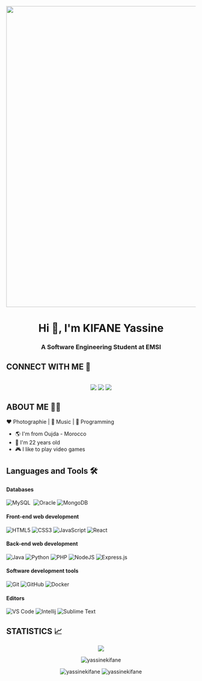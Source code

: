 <p align="center"><img align="center" src="https://www.wyzant.com/blog/wp-content/uploads/2021/06/Heres-How-and-What-Beginners-Use-to-Learn-New-Coding-Languages-1-1024x576.jpg.webp" style="width:800px;"> </p>
<h1 align="center">Hi 👋, I'm KIFANE Yassine</h1>
<h3 align="center">A Software Engineering Student at EMSI</h3>

##  CONNECT WITH ME :link:

<p align="center">
  </br>
<a href="https://www.linkedin.com/in/yassine-kifane-a124471ab/"><img src="https://img.shields.io/badge/-Kifane Yassine-0077B5?style=for-the-badge&logo=Linkedin&logoColor=white"/></a>
<a href="mailto:kifaneyassine@gmail.com"><img src="https://img.shields.io/badge/-kifaneyassine@gmail.com-D14836?style=for-the-badge&logo=Gmail&logoColor=white"/></a>
<a href="https://www.facebook.com/Kifaane/"><img src="https://img.shields.io/badge/-Kifane Yassine-3B5998?style=for-the-badge&logo=Facebook&logoColor=white"/></a>
</p>

## ABOUT ME 👨‍💻

:heart: Photographie | :black_heart: Music | :blue_heart: Programming

- :earth_americas: I'm from Oujda - Morocco
- :gem: I'm 22 years old
- :video_game: I like to play video games


## Languages and Tools 🛠 


#### Databases

![MySQL](https://img.shields.io/badge/MySQL-00000F?style=for-the-badge&logo=mysql&logoColor=white)&nbsp;
![Oracle](https://img.shields.io/badge/Oracle-F80000?style=for-the-badge&logo=oracle&logoColor=white)
![MongoDB](https://img.shields.io/badge/MongoDB-%234ea94b.svg?style=for-the-badge&logo=mongodb&logoColor=white)

#### Front-end web development
![HTML5](https://img.shields.io/badge/-HTML5-%23E44D27?style=for-the-badge&logo=html5&logoColor=ffffff)
![CSS3](https://img.shields.io/badge/-CSS3-%231572B6?style=for-the-badge&logo=css3)
![JavaScript](https://img.shields.io/badge/-JavaScript-black?style=for-the-badge&logo=javascript)
![React](https://img.shields.io/badge/react-%2320232a.svg?style=for-the-badge&logo=react&logoColor=%2361DAFB)




#### Back-end web development

![Java](https://img.shields.io/badge/Java-023373?style=for-the-badge&logo=java&logoColor=white)
![Python](https://img.shields.io/badge/python-3670A0?style=for-the-badge&logo=python&logoColor=ffdd54)
![PHP](https://img.shields.io/badge/php-%23777BB4.svg?style=for-the-badge&logo=php&logoColor=white)
![NodeJS](https://img.shields.io/badge/node.js-6DA55F?style=for-the-badge&logo=node.js&logoColor=white)
![Express.js](https://img.shields.io/badge/express.js-%23404d59.svg?style=for-the-badge&logo=express&logoColor=%2361DAFB)

#### Software development tools

![Git](https://img.shields.io/badge/git-%23F05033.svg?style=for-the-badge&logo=git&logoColor=white)
![GitHub](https://img.shields.io/badge/github-%23121011.svg?style=for-the-badge&logo=github&logoColor=white)
![Docker](https://img.shields.io/badge/docker-%230db7ed.svg?style=for-the-badge&logo=docker&logoColor=white)

#### Editors
![VS Code](http://img.shields.io/badge/-VS%20Code-007ACC?style=for-the-badge&logo=visual-studio-code)
![Intellij](https://img.shields.io/badge/Intellij-black?style=for-the-badge&logo=jetbrains&logoColor=white)
![Sublime Text](http://img.shields.io/badge/-Sublime%20Text-3C4858?style=for-the-badge&logo=sublime-text)



## STATISTICS 📈


<p align="center">
  <img src="https://komarev.com/ghpvc/?username=yassinekifane&style=for-the-badge&color=023373" />
<p>

<p align="center" ><img src="https://github-readme-stats.vercel.app/api/top-langs/?username=yassinekifane&langs_count=10&layout=compact" alt="yassinekifane" /></p>
<p align="center"> 
  <img src="https://github-readme-streak-stats.herokuapp.com/?user=yassinekifane&" alt="yassinekifane" />
  <img src="https://github-readme-stats.vercel.app/api?username=yassinekifane&show_icons=true" alt="yassinekifane" />
</p> 




